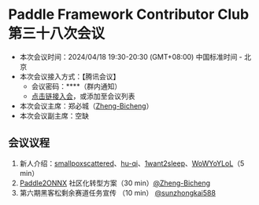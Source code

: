# Paddle Framework Contributor Club 第三十八次会议

- 本次会议时间：2024/04/18 19:30-20:30 (GMT+08:00) 中国标准时间 - 北京
- 本次会议接入方式：【腾讯会议】
  - 会议密码：\*\*\*\*（群内通知）
  - [点击链接入会](https://meeting.tencent.com/dm/7WjEc2py34sa)，或添加至会议列表
- 本次会议主席：郑必城（[Zheng-Bicheng](https://github.com/Zheng-Bicheng)）
- 本次会议副主席：空缺

## 会议议程

1. 新人介绍：[smallpoxscattered](https://github.com/smallpoxscattered)、[hu-qi](https://github.com/hu-qi)、[1want2sleep](https://github.com/1want2sleep)、[WoWYoYLoL](https://github.com/WoWYoYLoL)（5 min）
2. [Paddle2ONNX](https://github.com/PaddlePaddle/Paddle2ONNX) 社区化转型方案（30 min）[@Zheng-Bicheng](https://github.com/Zheng-Bicheng)
3. 第六期黑客松剩余赛道任务宣传 （10 min） [@sunzhongkai588](https://github.com/sunzhongkai588)
